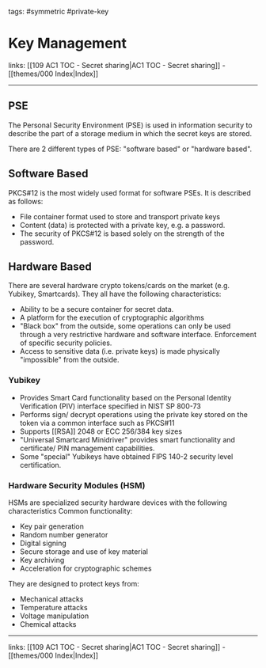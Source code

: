 tags: #symmetric #private-key

# Key Management

links: [[109 AC1 TOC - Secret sharing|AC1 TOC - Secret sharing]] - [[themes/000 Index|Index]]

---

## PSE

The Personal Security Environment (PSE) is used in information security to describe the part of a storage medium in which the secret keys are stored.

There are 2 different types of PSE: "software based" or "hardware based".

## Software Based

PKCS#12 is the most widely used format for software PSEs. It is described as follows:

- File container format used to store and transport private keys
- Content (data) is protected with a private key, e.g. a password.
- The security of PKCS#12 is based solely on the strength of the password.

## Hardware Based

There are several hardware crypto tokens/cards on the market (e.g. Yubikey, Smartcards). They all have the following characteristics:

- Ability to be a secure container for secret data.
- A platform for the execution of cryptographic algorithms
- "Black box" from the outside, some operations can only be used through a very restrictive hardware and software interface. Enforcement of specific security policies.
- Access to sensitive data (i.e. private keys) is made physically "impossible" from the outside.

### Yubikey

- Provides Smart Card functionality based on the Personal Identity Verification (PIV) interface specified in NIST SP 800-73
- Performs sign/ decrypt operations using the private key stored on the token via a common interface such as PKCS#11
- Supports [[RSA]] 2048 or ECC 256/384 key sizes
- "Universal Smartcard Minidriver" provides smart functionality and certificate/ PIN management capabilities.
- Some "special" Yubikeys have obtained FIPS 140-2 security level certification.

### Hardware Security Modules (HSM)

HSMs are specialized security hardware devices with the following characteristics
Common functionality:

- Key pair generation
- Random number generator
- Digital signing
- Secure storage and use of key material
- Key archiving
- Acceleration for cryptographic schemes

They are designed to protect keys from:

- Mechanical attacks
- Temperature attacks
- Voltage manipulation
- Chemical attacks

---
links: [[109 AC1 TOC - Secret sharing|AC1 TOC - Secret sharing]] - [[themes/000 Index|Index]]